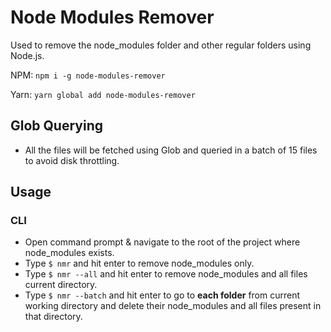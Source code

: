 # Node Modules Remover

Used to remove the node_modules folder and other regular folders using Node.js.

NPM: `npm i -g node-modules-remover`

Yarn: `yarn global add node-modules-remover`

## Glob Querying

* All the files will be fetched using Glob and queried in a batch of 15 files to avoid disk throttling. 

## Usage

### CLI

* Open command prompt & navigate to the root of the project where node_modules exists.
* Type `$ nmr` and hit enter to remove node_modules only.
* Type `$ nmr --all` and hit enter to remove node_modules and all files current directory.
* Type `$ nmr --batch` and hit enter to go to **each folder** from current working directory and delete their node_modules and all files present in that directory.
